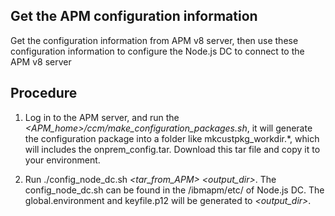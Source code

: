 ## Get the APM configuration information
Get the configuration information from APM v8 server, then use these configuration information to configure the Node.js DC to connect to the APM v8 server

## Procedure
1. Log in to the APM server, and run the <i><APM_home>/ccm/make_configuration_packages.sh</i>, it will generate the configuration package into a folder like  mkcustpkg_workdir.*, which will includes the onprem_config.tar. Download this tar file and copy it to your environment.

2. Run ./config_node_dc.sh <i><tar_from_APM></i> <i><output_dir></i>. The config_node_dc.sh can be found in the /ibmapm/etc/ of Node.js DC. The global.environment and keyfile.p12 will be generated to <i><output_dir></i>. 